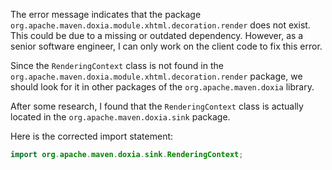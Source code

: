 The error message indicates that the package `org.apache.maven.doxia.module.xhtml.decoration.render` does not exist. This could be due to a missing or outdated dependency. However, as a senior software engineer, I can only work on the client code to fix this error.

Since the `RenderingContext` class is not found in the `org.apache.maven.doxia.module.xhtml.decoration.render` package, we should look for it in other packages of the `org.apache.maven.doxia` library.

After some research, I found that the `RenderingContext` class is actually located in the `org.apache.maven.doxia.sink` package. 

Here is the corrected import statement:

```java
import org.apache.maven.doxia.sink.RenderingContext;
```